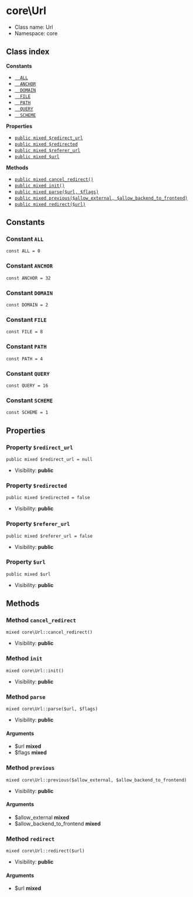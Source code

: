 # core\Url






* Class name: Url
* Namespace: core




## Class index
**Constants**
* [`  ALL`](#constant-ALL)
* [`  ANCHOR`](#constant-ANCHOR)
* [`  DOMAIN`](#constant-DOMAIN)
* [`  FILE`](#constant-FILE)
* [`  PATH`](#constant-PATH)
* [`  QUERY`](#constant-QUERY)
* [`  SCHEME`](#constant-SCHEME)

**Properties**
* [`public mixed $redirect_url`](#property-$redirect_url)
* [`public mixed $redirected`](#property-$redirected)
* [`public mixed $referer_url`](#property-$referer_url)
* [`public mixed $url`](#property-$url)

**Methods**
* [`public mixed cancel_redirect()`](#method-cancel_redirect)
* [`public mixed init()`](#method-init)
* [`public mixed parse($url, $flags)`](#method-parse)
* [`public mixed previous($allow_external, $allow_backend_to_frontend)`](#method-previous)
* [`public mixed redirect($url)`](#method-redirect)





Constants
----------


### Constant `ALL`

```
const ALL = 0
```





### Constant `ANCHOR`

```
const ANCHOR = 32
```





### Constant `DOMAIN`

```
const DOMAIN = 2
```





### Constant `FILE`

```
const FILE = 8
```





### Constant `PATH`

```
const PATH = 4
```





### Constant `QUERY`

```
const QUERY = 16
```





### Constant `SCHEME`

```
const SCHEME = 1
```





Properties
----------


### Property `$redirect_url`

```
public mixed $redirect_url = null
```





* Visibility: **public**


### Property `$redirected`

```
public mixed $redirected = false
```





* Visibility: **public**


### Property `$referer_url`

```
public mixed $referer_url = false
```





* Visibility: **public**


### Property `$url`

```
public mixed $url
```





* Visibility: **public**


Methods
-------


### Method `cancel_redirect`

```
mixed core\Url::cancel_redirect()
```





* Visibility: **public**



### Method `init`

```
mixed core\Url::init()
```





* Visibility: **public**



### Method `parse`

```
mixed core\Url::parse($url, $flags)
```





* Visibility: **public**

#### Arguments

* $url **mixed**
* $flags **mixed**



### Method `previous`

```
mixed core\Url::previous($allow_external, $allow_backend_to_frontend)
```





* Visibility: **public**

#### Arguments

* $allow_external **mixed**
* $allow_backend_to_frontend **mixed**



### Method `redirect`

```
mixed core\Url::redirect($url)
```





* Visibility: **public**

#### Arguments

* $url **mixed**


